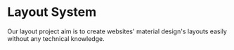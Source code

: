 # Layout System

Our layout project aim is to create websites' material design's layouts easily without any technical knowledge.
